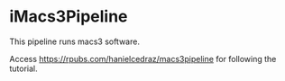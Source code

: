 # iMacs3Pipeline


This pipeline runs macs3 software.

Access https://rpubs.com/hanielcedraz/macs3pipeline for following the tutorial.
